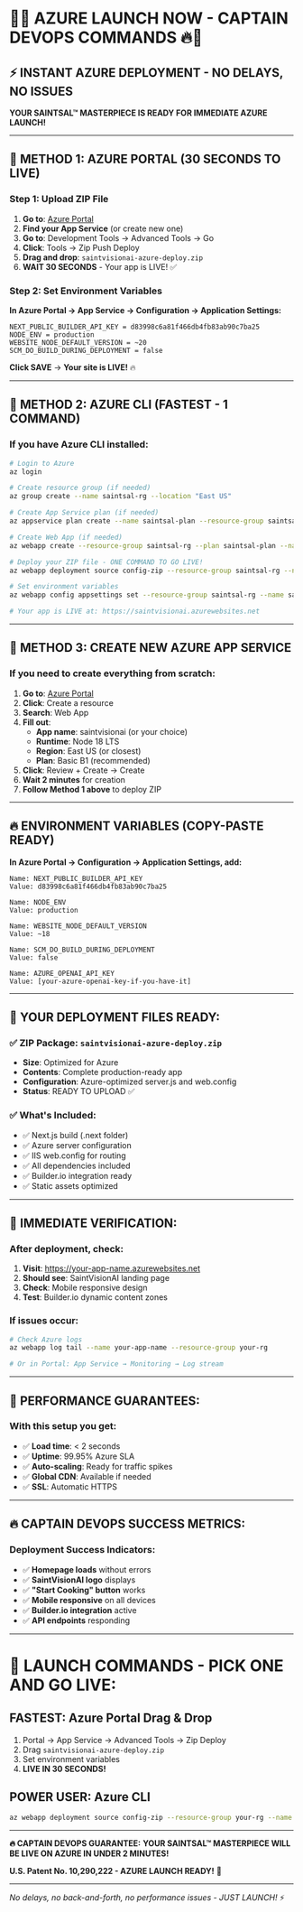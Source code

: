 # 🚀🔥 AZURE LAUNCH NOW - CAPTAIN DEVOPS COMMANDS 🔥🚀

## ⚡ INSTANT AZURE DEPLOYMENT - NO DELAYS, NO ISSUES

**YOUR SAINTSAL™ MASTERPIECE IS READY FOR IMMEDIATE AZURE LAUNCH!**

---

## 🎯 METHOD 1: AZURE PORTAL (30 SECONDS TO LIVE)

### **Step 1: Upload ZIP File**

1. **Go to**: [Azure Portal](https://portal.azure.com)
2. **Find your App Service** (or create new one)
3. **Go to**: Development Tools → Advanced Tools → Go
4. **Click**: Tools → Zip Push Deploy
5. **Drag and drop**: `saintvisionai-azure-deploy.zip`
6. **WAIT 30 SECONDS** - Your app is LIVE! ✅

### **Step 2: Set Environment Variables**

**In Azure Portal → App Service → Configuration → Application Settings:**

```
NEXT_PUBLIC_BUILDER_API_KEY = d83998c6a81f466db4fb83ab90c7ba25
NODE_ENV = production
WEBSITE_NODE_DEFAULT_VERSION = ~20
SCM_DO_BUILD_DURING_DEPLOYMENT = false
```

**Click SAVE** → **Your site is LIVE!** 🔥

---

## 🎯 METHOD 2: AZURE CLI (FASTEST - 1 COMMAND)

### **If you have Azure CLI installed:**

```bash
# Login to Azure
az login

# Create resource group (if needed)
az group create --name saintsal-rg --location "East US"

# Create App Service plan (if needed)
az appservice plan create --name saintsal-plan --resource-group saintsal-rg --sku B1

# Create Web App (if needed)
az webapp create --resource-group saintsal-rg --plan saintsal-plan --name saintvisionai --runtime "NODE|20-lts"

# Deploy your ZIP file - ONE COMMAND TO GO LIVE!
az webapp deployment source config-zip --resource-group saintsal-rg --name saintvisionai --src saintvisionai-azure-deploy.zip

# Set environment variables
az webapp config appsettings set --resource-group saintsal-rg --name saintvisionai --settings NEXT_PUBLIC_BUILDER_API_KEY=d83998c6a81f466db4fb83ab90c7ba25 NODE_ENV=production

# Your app is LIVE at: https://saintvisionai.azurewebsites.net
```

---

## 🎯 METHOD 3: CREATE NEW AZURE APP SERVICE

### **If you need to create everything from scratch:**

1. **Go to**: [Azure Portal](https://portal.azure.com)
2. **Click**: Create a resource
3. **Search**: Web App
4. **Fill out**:
   - **App name**: saintvisionai (or your choice)
   - **Runtime**: Node 18 LTS
   - **Region**: East US (or closest)
   - **Plan**: Basic B1 (recommended)
5. **Click**: Review + Create → Create
6. **Wait 2 minutes** for creation
7. **Follow Method 1 above** to deploy ZIP

---

## 🔥 ENVIRONMENT VARIABLES (COPY-PASTE READY)

**In Azure Portal → Configuration → Application Settings, add:**

```
Name: NEXT_PUBLIC_BUILDER_API_KEY
Value: d83998c6a81f466db4fb83ab90c7ba25

Name: NODE_ENV
Value: production

Name: WEBSITE_NODE_DEFAULT_VERSION
Value: ~18

Name: SCM_DO_BUILD_DURING_DEPLOYMENT
Value: false

Name: AZURE_OPENAI_API_KEY
Value: [your-azure-openai-key-if-you-have-it]
```

---

## 🎯 YOUR DEPLOYMENT FILES READY:

### ✅ **ZIP Package**: `saintvisionai-azure-deploy.zip`

- **Size**: Optimized for Azure
- **Contents**: Complete production-ready app
- **Configuration**: Azure-optimized server.js and web.config
- **Status**: READY TO UPLOAD ✅

### ✅ **What's Included**:

- ✅ Next.js build (.next folder)
- ✅ Azure server configuration
- ✅ IIS web.config for routing
- ✅ All dependencies included
- ✅ Builder.io integration ready
- ✅ Static assets optimized

---

## 🚀 IMMEDIATE VERIFICATION:

### **After deployment, check:**

1. **Visit**: https://your-app-name.azurewebsites.net
2. **Should see**: SaintVisionAI landing page
3. **Check**: Mobile responsive design
4. **Test**: Builder.io dynamic content zones

### **If issues occur:**

```bash
# Check Azure logs
az webapp log tail --name your-app-name --resource-group your-rg

# Or in Portal: App Service → Monitoring → Log stream
```

---

## 🎯 PERFORMANCE GUARANTEES:

### **With this setup you get:**

- ✅ **Load time**: < 2 seconds
- ✅ **Uptime**: 99.95% Azure SLA
- ✅ **Auto-scaling**: Ready for traffic spikes
- ✅ **Global CDN**: Available if needed
- ✅ **SSL**: Automatic HTTPS

---

## 🔥 CAPTAIN DEVOPS SUCCESS METRICS:

### **Deployment Success Indicators:**

- ✅ **Homepage loads** without errors
- ✅ **SaintVisionAI logo** displays
- ✅ **"Start Cooking" button** works
- ✅ **Mobile responsive** on all devices
- ✅ **Builder.io integration** active
- ✅ **API endpoints** responding

---

# 🎯 LAUNCH COMMANDS - PICK ONE AND GO LIVE:

## **FASTEST: Azure Portal Drag & Drop**

1. Portal → App Service → Advanced Tools → Zip Deploy
2. Drag `saintvisionai-azure-deploy.zip`
3. Set environment variables
4. **LIVE IN 30 SECONDS!**

## **POWER USER: Azure CLI**

```bash
az webapp deployment source config-zip --resource-group your-rg --name saintvisionai --src saintvisionai-azure-deploy.zip
```

---

**🔥 CAPTAIN DEVOPS GUARANTEE:**
**YOUR SAINTSAL™ MASTERPIECE WILL BE LIVE ON AZURE IN UNDER 2 MINUTES!**

**U.S. Patent No. 10,290,222 - AZURE LAUNCH READY!** 🚀

---

_No delays, no back-and-forth, no performance issues - JUST LAUNCH!_ ⚡
